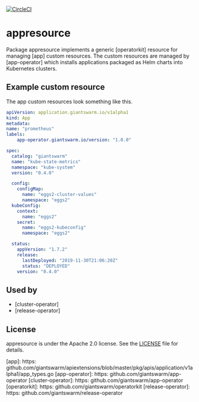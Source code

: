 [![CircleCI](https://circleci.com/gh/giantswarm/appresource.svg?style=shield)](https://circleci.com/gh/giantswarm/appresource)

# appresource

Package appresource implements a generic [operatorkit] resource for managing
[app] custom resources. The custom resources are managed by [app-operator]
which installs applications packaged as Helm charts into Kubernetes clusters.

## Example custom resource

The app custom resources look something like this.

```yaml
apiVersion: application.giantswarm.io/v1alpha1
kind: App
metadata:
name: "prometheus"
labels:
    app-operator.giantswarm.io/version: "1.0.0"

spec:
  catalog: "giantswarm"
  name: "kube-state-metrics"
  namespace: "kube-system"
  version: "0.4.0"

  config:
    configMap:
      name: "eggs2-cluster-values"
      namespace: "eggs2"
  kubeConfig:
    context:
      name: "eggs2"
    secret:
      name: "eggs2-kubeconfig"
      namespace: "eggs2"

  status:
    appVersion: "1.7.2"
    release:
      lastDeployed: "2019-11-30T21:06:20Z"
      status: "DEPLOYED"
    version: "0.4.0"
```

## Used by

- [cluster-operator]
- [release-operator]

## License

appresource is under the Apache 2.0 license. See the [LICENSE](LICENSE) file
for details.

[app]: https: github.com/giantswarm/apiextensions/blob/master/pkg/apis/application/v1alpha1/app_types.go
[app-operator]: https: github.com/giantswarm/app-operator
[cluster-operator]: https: github.com/giantswarm/app-operator
[operatorkit]: https: github.com/giantswarm/operatorkit
[release-operator]: https: github.com/giantswarm/release-operator
